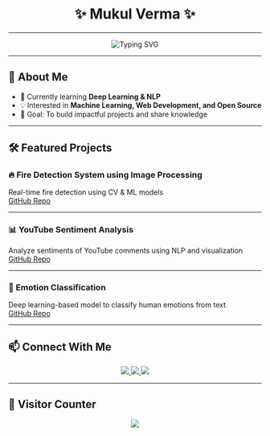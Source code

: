 <!-- Profile README -->
<h1 align="center">✨ Mukul Verma ✨</h1>

---

<p align="center">
  <img src="https://readme-typing-svg.herokuapp.com?size=30&duration=4000&color=1ABC9C&center=true&vCenter=true&width=500&lines=Hi+👋,+I'm+Mukul;AI/ML+Explorer;Developer;Lifelong+Learner" alt="Typing SVG" />
</p>

---

## 🌟 About Me
- 🌱 Currently learning **Deep Learning & NLP**
- 💡 Interested in **Machine Learning, Web Development, and Open Source**
- 🎯 Goal: To build impactful projects and share knowledge

---

## 🛠️ Featured Projects

### 🔥 Fire Detection System using Image Processing
Real-time fire detection using CV & ML models  
[GitHub Repo](https://github.com/MukulAIML/Fire_Alarm_System)

---

### 📊 YouTube Sentiment Analysis
Analyze sentiments of YouTube comments using NLP and visualization  
[GitHub Repo](https://github.com/MukulAIML/Youtube-Sentiment-Analysis)

---

### 🙂 Emotion Classification
Deep learning-based model to classify human emotions from text  
[GitHub Repo](https://github.com/MukulAIML/Emotion_Classification)

---

## 📫 Connect With Me
<p align="center">
  <a href="https://www.linkedin.com/in/mukul-verma-958371303/" target="blank">
    <img src="https://img.shields.io/badge/LinkedIn-blue?style=for-the-badge&logo=linkedin" />
  </a>
  <a href="mailto:www.rameshverma866@gmail.com">
    <img src="https://img.shields.io/badge/Gmail-red?style=for-the-badge&logo=gmail" />
  </a>
  <a href="https://github.com/MukulAIML" target="blank">
    <img src="https://img.shields.io/badge/GitHub-black?style=for-the-badge&logo=github" />
  </a>
</p>

---

## 👀 Visitor Counter
<p align="center">
  <img src="https://komarev.com/ghpvc/?username=MukulAIML&style=for-the-badge&color=blue" />
</p>
